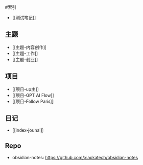#索引

- [[测试笔记]]

## 主题

- [[主题-内容创作]]
- [[主题-工作]]
- [[主题-创业]]

## 项目

- [[项目-up主]]
- [[项目-GPT AI Flow]]
- [[项目-Follow Paris]]

## 日记

- [[index-jounal]]

## Repo

- obsidian-notes: https://github.com/xiaokatech/obsidian-notes
